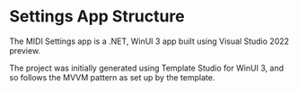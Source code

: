 # Settings App Structure

The MIDI Settings app is a .NET, WinUI 3 app built using Visual Studio 2022 preview.

The project was initially generated using Template Studio for WinUI 3, and so follows the MVVM pattern as set up by the template.
